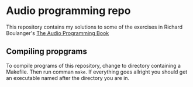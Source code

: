 # Audio programming repo

This repository contains my solutions to some of the exercises in Richard Boulanger's [The Audio Programming Book](https://mitpress.mit.edu/books/audio-programming-book)

## Compiling propgrams

To compile programs of this repository, change to directory containing a
Makefile. Then run comman `make`. If everything goes allright you should get
an executable named after the directory you are in.
